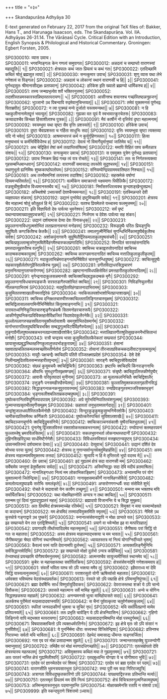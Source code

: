 +++
title = "०३०"

+++
Skandapurāṇa Adhyāya 30

E-text generated on February 22, 2017 from the original TeX files of: Bakker, Hans T., and Harunaga Isaacson, eds. The Skandapurāṇa. Vol. IIA. Adhyāyas 26-31.14. The Vārāṇasī Cycle. Critical Edition with an Introduction, English Synopsis & Philological and Historical Commentary. Groningen: Egbert Forsten, 2005.

SP0300010: व्यास उवाच।  
SP0300011: भगवन्पिङ्गलः केन गणत्वं समुपागतः|
SP0300012: अन्नदत्वं च सम्प्राप्तो वाराणस्यां महाद्युतिः|| १||
SP0300021: क्षेत्रपालः कथं जातः प्रियत्वं च कथं गतः|
SP0300022: एतदिच्छामि कथितं श्रोतुं ब्रह्मसुत त्वया|| २||
SP0300030: सनत्कुमार उवाच|
SP0300031: शृणु व्यास यथा लेभे गणेशत्वं स पिङ्गलः|
SP0300032: अन्नदत्वं च लोकानां स्थानं वाराणसीं च हि|| ३||
SP0300041: पूर्णभद्रसुतः श्रीमानासीद्यक्षः प्रतापवान्|
SP0300042: हरिकेश इति ख्यातो ब्रह्मण्यो धार्मिकश्च ह|| ४||
SP0300051: तस्य जन्मप्रभृत्येव शर्वे भक्तिरनुत्तमा|
SP0300052: तदाशीस्तन्नमस्कारस्तन्निष्ठस्तत्परायणः|| ५||
SP0300061: आसीनश्च शयानश्च गच्छंस्तिष्ठन्ननुव्रजन्|
SP0300062: भुञ्जानो ऽथ पिबन्वापि रुद्रमेवानुचिन्तयत्|| ६||
SP0300071: तमेवं युक्तमनसं पूर्णभद्रः पिताब्रवीत्|
SP0300072: न त्वा पुत्रमहं मन्ये दुर्जातो यस्त्वमन्यथा|| ७||
SP0300081: न हि यक्षकुलीनानामेतद्वृत्तं भवत्युत|
SP0300082: गुह्यका वत यूयं वै स्वभावात्क्रूरचेतसः|
SP0300083: क्रव्यादाश्चैव किंभक्षा हिंसाशीलाश्च पुत्रक|| ८||
SP0300091: मैवं कार्षीर्न नो वृत्तिरेवं दृष्टा महात्मनाम्|
SP0300092: स्वयम्भुवा यथा सृष्टा सैव वृत्तिः प्रशस्यते|| ९||
SP0300100: हरिकेश उवाच|
SP0300101: दुष्टा चैवाप्रशस्ता च गर्हिता साधुभिः सदा|
SP0300102: वृत्तिः स्वयम्भुवा सृष्टा त्यक्तव्या यदि नो भवेत्|
SP0300103: आश्रमान्तरजं कर्म न कुर्युर्गृहिणस्ततः|| १०||
SP0300111: हित्वा मनुष्यभावं च कर्मभिर्विविधैश्च ह|
SP0300112: देवत्वं नो विमार्गेयुर्मानुष्यां जातिमेव च|| ११||
SP0300121: अथ चेद्विहितं तेषां कर्म तत्प्राप्तिसंश्रितम्|
SP0300122: ममापि विहितं पश्य कर्मैतन्नात्र संशयः|| १२||
SP0300130: सनत्कुमार उवाच|
SP0300131: स एवमुक्तः पुत्रेण पूर्णभद्रः प्रतापवान्|
SP0300132: उवाच निष्क्रम क्षिप्रं गच्छ त्वं यत्र रोचते|| १३||
SP0300141: ततः स निर्गतस्त्यक्त्वा गृहसम्बन्धिबान्धवान्|
SP0300142: वाराणसीं समासाद्य तपस्तेपे सुदुश्चरम्|| १४||
SP0300151: स्थाणुभूतो ह्यनिमिषः शुष्ककाष्ठोपलोपमः|
SP0300152: संनियम्येन्द्रियग्राममवातिष्ठत निश्चलः|| १५||
SP0300161: अथ तस्यैवमनिशं तत्परस्य तदाशिषः|
SP0300162: सहस्रमेकं वर्षाणां दिव्यमभ्यतिवर्तत|| १६||
SP0300171: वल्मीकेन समाक्रान्तो भक्ष्यमाणः पिपीलिकैः|
SP0300172: वज्रसूचीमुखैर्व्यास विध्यमानस्तथैव च|| १७||
SP0300181: निर्मांसरुधिरत्वक्च कुन्दशङ्खेन्दुसप्रभः|
SP0300182: अस्थिशेषो ऽभवत्सर्वो देवश्चैनममन्यत|| १८||
SP0300191: एतस्मिन्नन्तरे देवी व्यज्ञापयत शंकरम्|
SP0300192: उद्यानं पुनरेवेदं द्रष्टुमिच्छामि सर्वद|| १९||
SP0300201: क्षेत्रस्य चैव माहात्म्यं श्रोतुं कौतूहलं हि मे|
SP0300202: यतश्च प्रियमेतत्ते यच्चास्य फलमुत्तमम्|| २०||
SP0300211: इति विज्ञापितो देवः पार्वत्या भुवनेश्वरः|
SP0300212: सर्वं पृष्टं यथान्यायमाख्यातुमुपचक्रमे|| २१||
SP0300221: निर्जगाम च देवेशः पार्वत्या सह शंकरः|
SP0300222: उद्यानं दर्शयामास देव्या देवः पिनाकधृक्|| २२||
SP0300231: प्रफुल्लनानाविधगुल्मशोभितं लताप्रतानावनतं मनोहरम्|
SP0300232: विरूढपुष्पैः परितः प्रियङ्गुभिः सुपुष्पितैः कण्टकितैश्च केतकैः|| २३||
SP0300241: तमालगुल्मैर्निचितं सुगन्धिभिर्निकामपुष्पैर्बकुलैश्च सर्वशः|
SP0300242: अशोकपुंनागवनैः सुपुष्पितैर्द्विरेफमालाकुलपुष्पसंचयैः|| २४||
SP0300251: क्वचित्प्रफुल्लाम्बुजरेणुरूषितैर्विहंगमैश्चारुकलप्रणादिभिः|
SP0300252: विनादितं सारसहंसनादिभिः प्रमत्तदात्यूहरुतैश्च वल्गुभिः|| २५||
SP0300261: क्वचिच्च चक्राह्वरुतोपनादितं क्वचिच्च कादम्बकदम्बकायुतम्|
SP0300262: क्वचिच्च कारण्डवनादनादितं क्वचिच्च मत्तालिकुलाकुलीकृतम्|| २६||
SP0300271: मदाकुलाभिर्भ्रमराङ्गनाभिर्निषेवितं चारुसुगन्धिपुष्पम्|
SP0300272: क्वचित्सुपुष्पैः सहकारवृक्षैर्लतोपगूढैस्तिलकैश्च गूढम्|| २७||
SP0300281: प्रगीतविद्याधरसिद्धचारणं प्रनृत्तनित्यानुगताप्सरोगणम्|
SP0300282: प्रहृष्टनानाविधपक्षिसेवितं प्रमत्तहारीतकुलोपनादितम्|| २८||
SP0300291: मृगेन्द्रनादाकुलसन्नमानसैः क्वचित्क्वचिद्बद्धकदम्बकं मृगैः|
SP0300292: प्रफुल्लनानाविधचारुपङ्कजैः सरस्तडागैरुपशोभितं क्वचित्|| २९||
SP0300301: निविडनिचुलनीलं नीलकण्ठाभिरामं 
SP0300302: मदमुदितविहंगव्रातनादाभिरामम्|
SP0300303: कुसुमिततरुशाखालीनमत्तद्विरेफं 
SP0300304: नवकिसलयशोभाशोभितप्रान्तशाखम्|| ३०||
SP0300311: क्वचिच्च दन्तिक्षतचारुवीरुत्क्वचिल्लतालिङ्गितचारुवृक्षम्|
SP0300312: क्वचिद्विलासालसगामिनीभिर्निषेवितं किंपुरुषाङ्गनाभिः|| ३१||
SP0300321: पारावतध्वनिनिकूजितचारुशृङ्गैरभ्रंकषैः सितमनोहरचारुरूपैः|
SP0300322: आकीर्णपुष्पनिकरप्रविविक्तहासैर्विभ्राजितं त्रिदशदेवकुलैरनेकैः|| ३२||
SP0300331: फुल्लोत्पलागरुसहस्रवितानयुक्तैस्तोयाशयैः समनुशोभितदेवमार्गम्|
SP0300332: मार्गान्तरागलितपुष्पविचित्रभक्ति सम्बद्धगुल्मविटपैर्विहगैरुपेतम्|| ३३||
SP0300341: तुङ्गाग्रैर्नीलपुष्पस्तबकभरनतप्रान्तशाखैरशोकैर्
SP0300342: मत्तालिव्रातगीतश्रुतिसुखजननैर्भासितान्तं मनोज्ञैः|
SP0300343: रात्रौ चन्द्रस्य भासा कुसुमिततिलकैरेकतां सम्प्रयातं 
SP0300344: छायासुप्तप्रबुद्धस्थितहरिणकुलालुप्तदर्भाङ्कुराग्रम्|| ३४||
SP0300351: हंसानां पक्षवातप्रचलितकमलस्वच्छविस्तीर्णतोयं 
SP0300352: तोयानां तीरजातप्रविकचकदलीवाटनृत्यन्मयूरम्|
SP0300353: मायूरैः पक्षचन्द्रैः क्वचिदपि पतितै रञ्जितक्ष्माप्रदेशं 
SP0300354: देशे देशे निलीनप्रमुदितविलसन्मत्तहारीतवृन्दम्|| ३५||
SP0300361: सारङ्गैः क्वचिदुपसेवितप्रदेशं 
SP0300362: संछन्नं कुसुमचयैः क्वचिद्विचित्रैः|
SP0300363: हृष्टाभिः क्वचिदपि किंनराङ्गनाभिः 
SP0300364: क्षीवाभिः सुमधुरगीतवृक्षषण्डम्|| ३६||
SP0300371: संसृष्टैः क्वचिदुपलिप्तकीर्णपुष्पैर्
SP0300372: आवासैः परिवृतपादपं मुनीनाम्|
SP0300373: आ मूलात्फलनिचितैः क्वचिद्विशालैर्
SP0300374: उत्तुङ्गैः पनसमहीरुहैरुपेतम्|| ३७||
SP0300381: फुल्लातिमुक्तकलतागृहलीनसिद्धं 
SP0300382: सिद्धाङ्गनाकनकनूपुररावरम्यम्|
SP0300383: रम्यप्रियङ्गुतरुमञ्जरिसक्तभृङ्गं 
SP0300384: भृङ्गावलीशबलिताम्रकदम्बपुष्पम्|| ३८||
SP0300391: पुष्पोत्करानिलविघूर्णितपादपाग्रम्
SP0300392: अग्रे सुरेभविनिपातितवंशगुल्मम्|
SP0300393: गुल्मान्तरप्रसृतभीतमृगीसमूहम्
SP0300394: ऊहावतां तनुभृतामपवर्गदातृ|| ३९||
SP0300401: चन्द्रांशुजालधवलैस्तिलकैर्मनोज्ञैः 
SP0300402: सिन्दूरकुङ्कुमकुसुम्भनिभैरशोकैः|
SP0300403: चामीकरप्रतिसमैरथ कर्णिकारैः 
SP0300404: पुष्पोत्करैरुपचितं सुविशालशाखैः|| ४०||
SP0300411: क्वचिदञ्जनचूर्णाभैः क्वचिद्विद्रुमसंनिभैः|
SP0300412: क्वचित्काञ्चनसंकाशैः पुष्पैराचितभूतलम्|| ४१||
SP0300421: पुंनागेषु द्विजशतविरुतं रक्ताशोकस्तबकभरनतम्|
SP0300422: रम्योपान्तं क्लमहरपवनं फुल्लाब्जेषु भ्रमरविलसितम्|| ४२||
SP0300431: सकलभुवनभर्ता लोकनाथस्तदानीं 
SP0300432: तुहिनशिखरिपुत्र्या सार्धमिष्टैर्गणेशैः|
SP0300433: विविधतरुविशालं मत्तहृष्टान्यपुष्टम्
SP0300434: उपवनमतिरम्यं दर्शयामास देव्याः|| ४३||
SP0300440: देव्युवाच|
SP0300441: उद्यानं दर्शितं देव शोभया परया युतम्|
SP0300442: क्षेत्रस्य तु गुणान्सर्वान्पुनर्वक्तुमिहार्हसि|| ४४||
SP0300451: अस्य क्षेत्रस्य माहात्म्यमविमुक्तस्य तत्तदा|
SP0300452: श्रुत्वापि न हि मे तृप्तिरतो भूयो वदस्व मे|| ४५||
SP0300460: देव उवाच|
SP0300461: इदं गुह्यतमं क्षेत्रं सदा वाराणसी मम|
SP0300462: सर्वेषामेव जन्तूनां हेतुर्मोक्षस्य सर्वदा|| ४६||
SP0300471: अस्मिन्सिद्धाः सदा देवि मदीयं व्रतमाश्रिताः|
SP0300472: नानालिङ्गधरा नित्यं मम लोकाभिकाङ्क्षिणः|
SP0300473: अभ्यस्यन्ति परं योगं युक्तात्मानो जितेन्द्रियाः|| ४७||
SP0300481: नानावृक्षसमाकीर्णे नानाविहगसेविते|
SP0300482: कमलोत्पलपुष्पाढ्यैः सरोभिः समलंकृते|| ४८||
SP0300491: अप्सरोगणगन्धर्वैः सदा संसेविते शुभे|
SP0300492: रोचते मे सदावासो येन कार्येण तच्छृणु|| ४९||
SP0300501: मन्मना मम भक्तश्च मयि सर्वार्पितक्रियः|
SP0300502: यथा मोक्षमिहाप्नोति अन्यत्र न तथा क्वचित्|| ५०||
SP0300511: एतन्मम पुरं दिव्यं गुह्याद्गुह्यतरं महत्|
SP0300512: ब्रह्मादयो विजानन्ति ये च सिद्धा मुमुक्षवः|
SP0300513: अतः प्रियमिदं क्षेत्रमस्माच्चेह रतिर्मम|| ५१||
SP0300521: विमुक्तं न मया यस्मान्मोक्ष्यते वा कदाचन|
SP0300522: मम क्षेत्रमिदं तस्मादविमुक्तमिति स्मृतम्|| ५२||
SP0300531: नैमिशे ऽथ कुरुक्षेत्रे गङ्गाद्वारे ऽथ पुष्करे|
SP0300532: स्नानात्संसेवनाद्वापि न मोक्षः प्राप्यते यतः|
SP0300533: इह सम्प्राप्यते येन तत एतद्विशिष्यते|| ५३||
SP0300541: प्रयागे वा भवेन्मोक्ष इह वा मत्परिग्रहात्|
SP0300542: प्रयागादपि तीर्थाग्र्यादिदमेव महत्स्मृतम्|| ५४||
SP0300551: जैगीषव्यः परां सिद्धिं यो गतः स महातपाः|
SP0300552: अस्य क्षेत्रस्य माहात्म्याद्भक्त्या च मम भावतः|| ५५||
SP0300561: जैगीषव्यगुहा श्रेष्ठा योगिनां स्थानमिष्यते|
SP0300562: ध्यायतस्तत्र मां नित्यं योगाग्निर्दीप्यते भृशम्| 
SP0300563: कैवल्यं परमं याति देवानामपि दुर्लभम्|| ५६||
SP0300571: अव्यक्तलिङ्गैर्मुनिभिः सर्वसिद्धान्तवेदिभिः|
SP0300572: इह सम्प्राप्यते मोक्षो दुर्लभो ऽन्यत्र कर्हिचित्|| ५७||
SP0300581: तेभ्यश्चाहं प्रयच्छामि योगैश्वर्यमनुत्तमम्|
SP0300582: आत्मनश्चैव सायुज्यमीप्सितं स्थानमेव च|| ५८||
SP0300591: कुबेरः स महायक्षस्तथा सर्वार्पितक्रियः|
SP0300592: क्षेत्रसंसेवनाद्देवि गणेशत्वमवाप ह|| ५९||
SP0300601: संवर्तो भविता यश्च सो ऽपि भक्त्या ममैव तु|
SP0300602: इहैवाराध्य मां देवि सिद्धिं यास्यत्यनुत्तमाम्|| ६०||
SP0300611: पराशरसुतो योगी ऋषिर्व्यासो महातपाः|
SP0300612: धर्मवक्ता भविष्यश्च वेदसंस्थाप्रवर्तकः|
SP0300613: रंस्यते सो ऽपि पद्माक्षि क्षेत्रे ऽस्मिन्मुनिपुंगवः|| ६१||
SP0300621: ब्रह्मा देवर्षिभिः सार्धं विष्णुर्वायुर्दिवाकरः|
SP0300622: देवराजस्तथा शक्रो ये ऽपि चान्ये दिवौकसः|
SP0300623: उपासते महात्मानः सर्वे मामिह सुव्रते|| ६२||
SP0300631: अन्ये च योगिनः सिद्धाश्छन्नरूपा महाव्रते|
SP0300632: अनन्यमनसो भूत्वा मामिहोपासते सदा|| ६३||
SP0300641: अलर्कश्च पुरीमेतां मत्प्रसादादवाप्स्यति|
SP0300642: स चैनां पूर्ववत्कृत्वा चतुर्वर्णसमाकुलाम्|| ६४||
SP0300651: स्फीतां जनपदाकीर्णां भुक्त्वा च सुचिरं नृपः|
SP0300652: मयि सर्वार्पितप्राणो मामेव प्रतिपत्स्यते|| ६५||
SP0300661: ततः प्रभृति चार्वङ्गि ये ऽपि क्षेत्रनिवासिनः|
SP0300662: गृहिणो लिङ्गिनो वापि मद्भक्ता मत्परायणाः|
SP0300663: मत्प्रसादाद्गमिष्यन्ति मोक्षं परमदुर्गमम्|| ६६||
SP0300671: विषयासक्तचित्तो ऽपि त्यक्तधर्मरतिर्नरः|
SP0300672: इह क्षेत्रे मृतः सो ऽपि संसारं न पुनर्विशेत्|| ६७||
SP0300681: ये पुनर्निर्ममा धीराः सत्त्वस्था विजितेन्द्रियाः|
SP0300682: व्रतिनश्च निरारम्भाः सर्वतो मयि भाविताः|| ६८||
SP0300691: देहभेदं समासाद्य धीमन्तः सङ्गवर्जिताः|
SP0300692: गता एव परं मोक्षं प्रसादान्मम सुव्रते|| ६९||
SP0300701: जन्मान्तरसहस्रेषु युञ्जन्योगी यमाप्नुयात्|
SP0300702: तमिहैव परं मोक्षं मरणादधिगच्छति|| ७०||
SP0300711: एतत्संक्षेपतो देवि क्षेत्रस्यास्य महत्फलम्|
SP0300712: अविमुक्तस्य कथितं मया ते गुह्यमुत्तमम्|| ७१||
SP0300721: अतः परतरं नास्ति क्षेत्रं गुह्यमितीश्वरि|
SP0300722: एतद्बुध्यन्ति योगज्ञा ये च योगीश्वरा भुवि|| ७२||
SP0300731: एतदेव परं ज्ञानमेतदेव परं शिवम्|
SP0300732: एतदेव परं ब्रह्म एतदेव परं पदम्|| ७३||
SP0300741: वाराणसीति भुवनत्रयसारभूता
SP0300742: रम्या पुरी मम सदा गिरिराजपुत्रि|
SP0300743: अत्रागता विविधदुष्कृतकारिणो ऽपि
SP0300744: पापक्षयाद्विरजसः प्रतिभान्ति मर्त्याः|| ७४||
SP0300751: एतत्स्मृतं प्रियतमं मम देवि नित्यं 
SP0300752: क्षेत्रं विचित्रतरुगुल्मनिकामपुष्पम्|
SP0300753: अस्मिन्मृतास्तनुभृतः पदमाप्नुवन्ति
SP0300754: मोक्षाख्यमेनसि रतापि न संशयो ऽत्र|| ७५||
SP0309999: इति स्कन्दपुराणे त्रिंशत्तमो ऽध्यायः||

